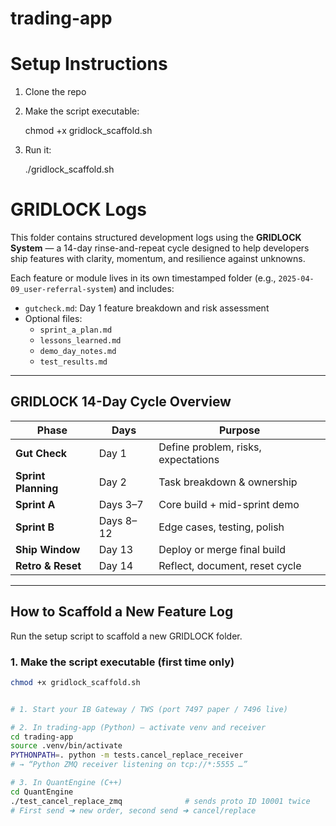 # trading-app
# Setup Instructions

1. Clone the repo
2. Make the script executable:

   chmod +x gridlock_scaffold.sh

3. Run it:

   ./gridlock_scaffold.sh

# GRIDLOCK Logs

This folder contains structured development logs using the **GRIDLOCK System** — a 14-day rinse-and-repeat cycle designed to help developers ship features with clarity, momentum, and resilience against unknowns.

Each feature or module lives in its own timestamped folder (e.g., `2025-04-09_user-referral-system`) and includes:

- `gutcheck.md`: Day 1 feature breakdown and risk assessment
- Optional files:
  - `sprint_a_plan.md`
  - `lessons_learned.md`
  - `demo_day_notes.md`
  - `test_results.md`

---

## GRIDLOCK 14-Day Cycle Overview

| Phase                 | Days        | Purpose                             |
|-----------------------|-------------|-------------------------------------|
| **Gut Check**         | Day 1       | Define problem, risks, expectations |
| **Sprint Planning**   | Day 2       | Task breakdown & ownership          |
| **Sprint A**          | Days 3–7    | Core build + mid-sprint demo        |
| **Sprint B**          | Days 8–12   | Edge cases, testing, polish         |
| **Ship Window**       | Day 13      | Deploy or merge final build         |
| **Retro & Reset**     | Day 14      | Reflect, document, reset cycle      |

---

## How to Scaffold a New Feature Log

Run the setup script to scaffold a new GRIDLOCK folder.

### 1. Make the script executable (first time only)

```bash
chmod +x gridlock_scaffold.sh


# 1. Start your IB Gateway / TWS (port 7497 paper / 7496 live)

# 2. In trading-app (Python) – activate venv and receiver
cd trading-app
source .venv/bin/activate
PYTHONPATH=. python -m tests.cancel_replace_receiver
# → “Python ZMQ receiver listening on tcp://*:5555 …”

# 3. In QuantEngine (C++)
cd QuantEngine
./test_cancel_replace_zmq              # sends proto ID 10001 twice
# First send ➜ new order, second send ➜ cancel/replace
